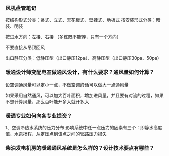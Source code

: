 ### 风机盘管笔记
按结构形式分类：卧式、立式、天花板式、壁挂式、地板式
按安装形式分类：暗装、明装

按进水方向：左接、右接
（多练既不能转，只有一个方向）

不要直接从吊顶回风

出口静压分类：低静压型（出口静压12pa）、高静压型（出口静压30pa、50pa）

### 暖通设计师变配电室做通风设计，有什么要求？通风量如何计算？
设空调通风量可以定小一点，不做空调的话可以做大一点通风量

如果采用自然通风，可以加大百叶面积，增加进风量，并且要有对流的过程，如果不想计算风量，那么百叶能开多大就开多大

### 暖通专业如何向各专业提资？
1、空调冷热水系统的压力分布
影响系统中任一点压力的因素有三个：即静水高度值、水泵扬程、从定压点到该点之间的管路压力损失

### 柴油发电机房的暖通通风系统是怎么样的？设计技术要点有哪些？
